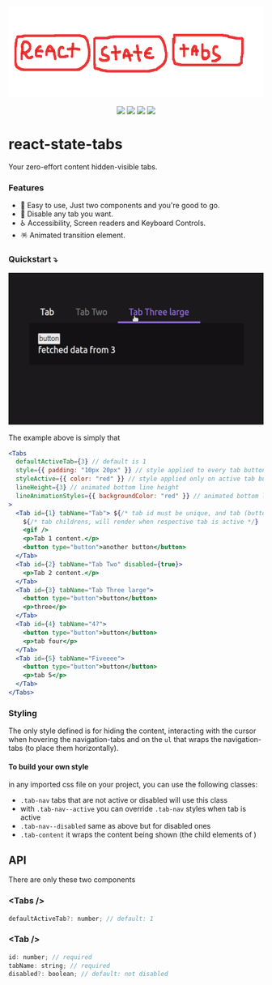 
<p align="center">
  <a href="https://www.npmjs.com/package/react-state-tabs">
  </a>
    <img src="https://raw.githubusercontent.com/joaovitorzv/react-state-tabs/master/assets/logo.png" height="180">
</p>
<p align="center">
  <a href="https://github.com/joaovitorzv/react-state-tabs/actions/workflows/main.yaml">
<img src="https://github.com/joaovitorzv/react-state-tabs/actions/workflows/main.yaml/badge.svg" style="height: 19px"/></a>
  
  <a href="https://github.com/joaovitorzv/react-state-tabs/blob/master/LICENSE">
   <img src="https://img.shields.io/github/license/joaovitorzv/react-state-tabs?color=gree" /></a>
  
  <a href="https://www.npmjs.com/package/react-state-tabs">
    <img src="https://img.shields.io/npm/v/react-state-tabs?color=gree&logo=npm" /></a>
  <a href="https://reactjs.org/">
    <img src="https://img.shields.io/npm/dependency-version/react-state-tabs/peer/react" /></a>
</p>

# react-state-tabs
Your zero-effort content hidden-visible tabs.

### Features
  - 🤯 Easy to use, Just two components and you're good to go.
  - 🚫 Disable any tab you want. 
  - ♿ Accessibility, Screen readers and Keyboard Controls.
  - 🪅 Animated transition element.

### Quickstart ⤵️
  <img height="300" src="https://raw.githubusercontent.com/joaovitorzv/react-state-tabs/master/assets/example.gif" />
  
The example above is simply that
```jsx
<Tabs
  defaultActiveTab={3} // default is 1
  style={{ padding: "10px 20px" }} // style applied to every tab button
  styleActive={{ color: "red" }} // style applied only on active tab button
  lineHeight={3} // animated bottom line height
  lineAnimationStyles={{ backgroundColor: "red" }} // animated bottom line styles
>
  <Tab id={1} tabName="Tab"> ${/* tab id must be unique, and tab (button) name */}
    ${/* tab childrens, will render when respective tab is active */}
    <gif /> 
    <p>Tab 1 content.</p>
    <button type="button">another button</button>
  </Tab>
  <Tab id={2} tabName="Tab Two" disabled={true}>
    <p>Tab 2 content.</p>
  </Tab>
  <Tab id={3} tabName="Tab Three large">
    <button type="button">button</button>
    <p>three</p>
  </Tab>
  <Tab id={4} tabName="4?">
    <button type="button">button</button>
    <p>tab four</p>
  </Tab>
  <Tab id={5} tabName="Fiveeee">
    <button type="button">button</button>
    <p>tab 5</p>
  </Tab>
</Tabs>
```

### Styling
The only style defined is for hiding the content, interacting with the cursor when hovering the navigation-tabs and on the `ul` that wraps the navigation-tabs (to place them horizontally). 

#### To build your own style 
in any imported css file on your project, you can use the following classes:

  - `.tab-nav` tabs that are not active or disabled will use this class
  - with `.tab-nav--active` you can override `.tab-nav` styles when tab is active 
  - `.tab-nav--disabled` same as above but for disabled ones
  - `.tab-content` it wraps the content being shown (the child elements of <Tab />)

## API
There are only these two components

### &lt;Tabs /&gt;
```js
defaultActiveTab?: number; // default: 1
```

### &lt;Tab /&gt;
```js
id: number; // required
tabName: string; // required
disabled?: boolean; // default: not disabled
```
